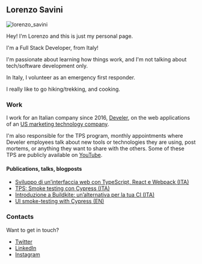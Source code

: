 ## Lorenzo Savini

![lorenzo_savini](https://user-images.githubusercontent.com/4234953/113507928-9634df80-954d-11eb-99d6-a3e0f17b356b.jpg)

Hey! I'm Lorenzo and this is just my personal page.

I'm a Full Stack Developer, from Italy!

I'm passionate about learning how things work, and I'm not talking about tech/software development only.

In Italy, I volunteer as an emergency first responder.

I really like to go hiking/trekking, and cooking.

### Work

I work for an Italian company since 2016, [Develer](develer.com), on the web applications of an [US marketing technology company](https://www.develer.com/en/case-studies/software-and-microservices-development-for-nextroll/).

I'm also responsible for the TPS program, monthly appointments where Develer employees talk about new tools or technologies they are using, post mortems, or anything they want to share with the others. Some of these TPS are publicly available on [YouTube](https://www.youtube.com/playlist?list=PLPGJdxeQ35eAHgEfkfChN_8gN5CJCF9tw).

#### Publications, talks, blogposts

- [Sviluppo di un’interfaccia web con TypeScript, React e Webpack (ITA)](https://youtu.be/J55oIFzXxTA)
- [TPS: Smoke testing con Cypress (ITA)](https://youtu.be/xlatMuLAVDM)
- [Introduzione a Buildkite: un’alternativa per la tua CI (ITA)](https://youtu.be/woBINK14cGQ)
- [UI smoke-testing with Cypress (EN)](https://tech.nextroll.com/blog/dev/2021/05/11/frontend-smoke-testing-with-cypress.html)

### Contacts

Want to get in touch?

- [Twitter](https://twitter.com/Savo_92)
- [LinkedIn](https://linkedin.com/in/lorenzosavini)
- [Instagram](https://www.instagram.com/lorenzo__s/)
